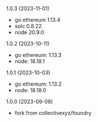 1.0.3 (2023-11-01)

* go ethereum 1.13.4
* solc 0.8.22
* node 20.9.0


1.0.2 (2023-10-11)

* go ethereum: 1.13.3
* node: 18.18.1

1.0.1 (2023-10-03)

* go ethereum: 1.13.2
* node: 18.18.0

1.0.0 (2023-09-08)

* fork from collectivexyz/foundry
